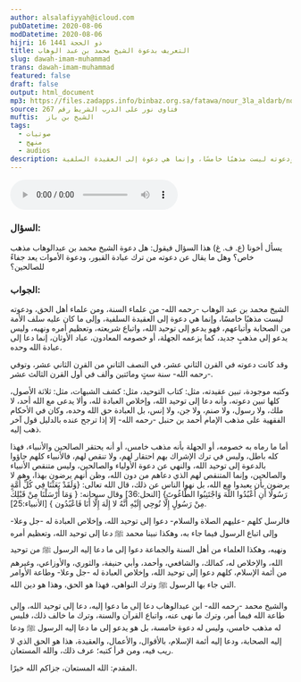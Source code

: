 ```yaml
---
author: alsalafiyyah@icloud.com
pubDatetime: 2020-08-06
modDatetime: 2020-08-06
hijri: 16 ذو الحجة 1441
title: التعريف بدعوة الشيخ محمد بن عبد الوهاب
slug: dawah-imam-muhammad
trans: dawah-imam-muhammad
featured: false
draft: false
output: html_document
mp3: https://files.zadapps.info/binbaz.org.sa/fatawa/nour_3la_aldarb/nour_828/nour_82803.mp3
source: فتاوى نور على الدرب الشريط رقم 267
muftis:  الشيخ بن باز
tags:
  - صوتيات
  - منهج
  - audios
description: الشيخ محمد بن عبد الوهاب -رحمه الله- من علماء السنة، ومن علماء أهل الحق، ودعوته ليست مذهبًا خامسًا، وإنما هي دعوة إلى العقيدة السلفية
--- 
```


<audio controls>
 <source src="https://files.zadapps.info/binbaz.org.sa/fatawa/nour_3la_aldarb/nour_828/nour_82803.mp3" type="audio/mpeg"/><p>لا يدعم متصفحك عنصر الصوت</p>
</audio>

### السؤال:
يسأل أخونا (ع. ف. غ) هذا السؤال فيقول: هل دعوة الشيخ محمد بن عبدالوهاب مذهب خاص؟ وهل ما يقال عن دعوته من ترك عبادة القبور، ودعوة الأموات يعد جفاءً للصالحين؟ 

### الجواب:
الشيخ محمد بن عبد الوهاب -رحمه الله- من علماء السنة، ومن علماء أهل الحق، ودعوته ليست مذهبًا خامسًا، وإنما هي دعوة إلى العقيدة السلفية، وإلى ما كان عليه سلف الأمة من الصحابة وأتباعهم، فهو يدعو إلى توحيد الله، واتباع شريعته، وتعظيم أمره ونهيه، وليس يدعو إلى مذهبٍ جديد، كما يزعمه الجهلة، أو خصومه المعادون، عباد الأوثان، إنما دعا إلى عبادة الله وحده. 

وقد كانت دعوته في القرن الثاني عشر، في النصف الثاني من القرن الثاني عشر، وتوفي -رحمه الله- سنة ستٍ ومائتين وألف في أول القرن الثالث عشر.

وكتبه موجودة، تبين عقيدته، مثل: كتاب التوحيد، مثل: كشف الشبهات، مثل: ثلاثة الأصول، كلها تبين دعوته، وأنه دعا إلى توحيد الله، وإخلاص العبادة لله، وألا يدعى مع الله أحد، لا ملك، ولا رسول، ولا صنم، ولا جن، ولا إنس، بل العبادة حق الله وحده، وكان في الأحكام الفقهية على مذهب الإمام أحمد بن حنبل -رحمه الله- إلا إذا ترجح عنده بالدليل قول آخر ذهب إليه.

أما ما رماه به خصومه، أو الجهلة بأنه مذهب خامس، أو أنه يحتقر الصالحين والأنبياء، فهذا كله باطل، وليس في ترك الإشراك بهم احتقار لهم، ولا تنقص لهم، فالأنبياء كلهم جاؤوا بالدعوة إلى توحيد الله، والنهي عن دعوة الأولياء والصالحين، وليس متنقص الأنبياء والصالحين، وإنما المتنقص لهم الذي دعاهم من دون الله، وظن أنهم يرضون بهذا، وهم لا يرضون بأن يعبدوا مع الله، بل نهوا الناس عن ذلك، قال الله تعالى: {وَلَقَدْ بَعَثْنَا فِي كُلِّ أُمَّةٍ رَسُولًا أَنِ اُعْبُدُوا اللَّهَ وَاجْتَنِبُوا الطَّاغُوتَ} [النحل:36] وقال سبحانه: { وَمَا أَرْسَلْنَا مِنْ قَبْلِكَ مِنْ رَسُولٍ إِلَّا نُوحِي إِلَيْهِ أَنَّهُ لا إِلَهَ إِلَّا أَنَا فَاعْبُدُون } [الأنبياء:25].

فالرسل كلهم -عليهم الصلاة والسلام- دعوا إلى توحيد الله، وإخلاص العبادة له -جل وعلا- وإلى اتباع الرسول فيما جاء به، وهكذا نبينا محمد ﷺ دعا إلى توحيد الله، وتعظيم أمره ونهيه، وهكذا العلماء من أهل السنة والجماعة دعوا إلى ما دعا إليه الرسول ﷺ من توحيد الله، والإخلاص له، كمالك، والشافعي، وأحمد، وأبي حنيفة، والثوري، والأوزاعي، وغيرهم من أئمة الإسلام، كلهم دعوا إلى توحيد الله، وإخلاص العبادة له -جل وعلا- وطاعة الأوامر التي جاء بها الرسول ﷺ وترك النواهي، فهذا هو الحق، وهذا هو دين الله.

والشيخ محمد -رحمه الله- ابن عبدالوهاب دعا إلى ما دعوا إليه، دعا إلى توحيد الله، وإلى طاعة الله فيما أمر، وترك ما نهى عنه، واتباع القرآن والسنة، وترك ما خالف ذلك، فليس له مذهب خامس، وليس له دعوة خامسة، بل هو يدعو إلى ما دعا إليه الرسول ﷺ ودعا إليه الصحابة، ودعا إليه أئمة الإسلام، بالأقوال، والأعمال، والعقيدة، هذا هو الحق الذي لا ريب فيه، ومن قرأ كتبه؛ عرف ذلك، والله المستعان.

المقدم: الله المستعان، جزاكم الله خيرًا. 

